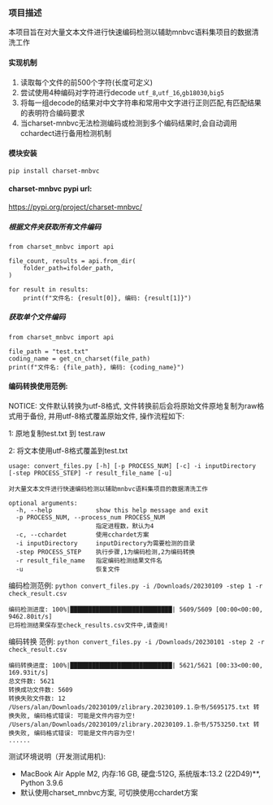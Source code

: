 ### 项目描述
本项目旨在对大量文本文件进行快速编码检测以辅助mnbvc语料集项目的数据清洗工作

#### 实现机制
1. 读取每个文件的前500个字符(长度可定义)
2. 尝试使用4种编码对字符进行decode ```utf_8```,```utf_16```,```gb18030```,```big5```
3. 将每一组decode的结果对中文字符串和常用中文字进行正则匹配,有匹配结果的表明符合编码要求
4. 当charset-mnbvc无法检测编码或检测到多个编码结果时,会自动调用cchardect进行备用检测机制

#### 模块安装
```
pip install charset-mnbvc
```

#### charset-mnbvc pypi url:
https://pypi.org/project/charset-mnbvc/

##### 根据文件夹获取所有文件编码
```
from charset_mnbvc import api

file_count, results = api.from_dir(
    folder_path=ifolder_path,
)

for result in results:
    print(f"文件名: {result[0]}, 编码: {result[1]}")

```

##### 获取单个文件编码
```
from charset_mnbvc import api

file_path = "test.txt"
coding_name = get_cn_charset(file_path)
print(f"文件名: {file_path}, 编码: {coding_name}")

```

#### 编码转换使用范例:
NOTICE: 文件默认转换为utf-8格式, 文件转换前后会将原始文件原地复制为raw格式用于备份, 并用utf-8格式覆盖原始文件, 操作流程如下:

1: 原地复制test.txt 到 test.raw

2: 将文本使用utf-8格式覆盖到test.txt

```
usage: convert_files.py [-h] [-p PROCESS_NUM] [-c] -i inputDirectory [-step PROCESS_STEP] -r result_file_name [-u]

对大量文本文件进行快速编码检测以辅助mnbvc语料集项目的数据清洗工作

optional arguments:
  -h, --help            show this help message and exit
  -p PROCESS_NUM, --process_num PROCESS_NUM
                        指定进程数，默认为4
  -c, --cchardet        使用cchardet方案
  -i inputDirectory     inputDirectory为需要检测的目录
  -step PROCESS_STEP    执行步骤,1为编码检测,2为编码转换
  -r result_file_name   指定编码检测结果文件名
  -u                    恢复文件
```
编码检测范例:
`python convert_files.py -i /Downloads/20230109 -step 1 -r check_result.csv`

```
编码检测进度: 100%|████████████████████████████| 5609/5609 [00:00<00:00, 9462.80it/s]
已将检测结果保存至check_results.csv文件中,请查阅!
```

编码转换 范例:
`python convert_files.py -i /Downloads/20230101 -step 2 -r check_result.csv`
```
编码转换进度: 100%|████████████████████████████| 5621/5621 [00:33<00:00, 169.93it/s]
总文件数: 5621
转换成功文件数: 5609
转换失败文件数: 12
/Users/alan/Downloads/20230109/zlibrary.20230109.1.杂书/5695175.txt 转换失败, 编码格式错误: 可能是文件内容为空!
/Users/alan/Downloads/20230109/zlibrary.20230109.1.杂书/5753250.txt 转换失败, 编码格式错误: 可能是文件内容为空!
......
```

测试环境说明（开发测试用机):
* MacBook Air Apple M2, 内存:16 GB, 硬盘:512G, 系统版本:13.2 (22D49)**, Python 3.9.6
* 默认使用charset_mnbvc方案, 可切换使用cchardet方案